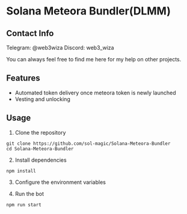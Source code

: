 # Solana Meteora Bundler(DLMM)

## Contact Info

Telegram: @web3wiza
Discord: web3_wiza

You can always feel free to find me here for my help on other projects.

## Features

- Automated token delivery once meteora token is newly launched
- Vesting and unlocking

## Usage
1. Clone the repository
```
git clone https://github.com/sol-magic/Solana-Meteora-Bundler
cd Solana-Meteora-Bundler
```
2. Install dependencies
```
npm install
```
3. Configure the environment variables

<!-- Rename the .env.copy file to .env and set RPC and WSS, main wallet's secret key, and jito auth keypair. -->

4. Run the bot

```
npm run start
